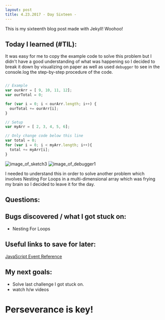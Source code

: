 ```yaml
---
layout: post
title: 4.23.2017 - Day Sixteen - 
---
```


This is my sixteenth blog post made with Jekyll! Woohoo! 

## Today I learned (#TIL):   

It was easy for me to copy the example code to solve this problem but I didn't have a good understanding of what was happening so I decided to break it down by visualizing on paper as well as used `debugger` to see in the console.log the step-by-step procedure of the code.  
```javascript

// Example
var ourArr = [ 9, 10, 11, 12];
var ourTotal = 0;

for (var i = 0; i < ourArr.length; i++) {
  ourTotal += ourArr[i];
}

// Setup
var myArr = [ 2, 3, 4, 5, 6];

// Only change code below this line
var total = 0;
for (var i = 0; i < myArr.length; i++){
  total += myArr[i];
}
```

![image_of_sketch3](http://r7uaz0n.github.io/images/sketch3.jpg)
![image_of_debugger1](http://r7uaz0n.github.io/images/debugger1.png)

I needed to understand this in order to solve another problem which involves Nesting For Loops in a multi-dimensional array which was frying my brain so I decided to leave it for the day. 


## Questions:




## Bugs discovered / what I got stuck on:

- Nesting For Loops


## Useful links to save for later:

[JavaScript Event Reference](https://developer.mozilla.org/en-US/docs/Web/Events)



## My next goals:

- Solve last challenge I got stuck on.
- watch h/w videos


# Perseverance is key!







